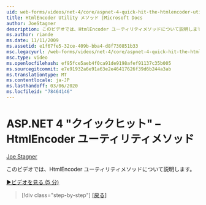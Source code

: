 ```yaml
---
uid: web-forms/videos/net-4/core/aspnet-4-quick-hit-the-htmlencoder-utility-method
title: HtmlEncoder Utility メソッド |Microsoft Docs
author: JoeStagner
description: このビデオでは、HtmlEncoder ユーティリティメソッドについて説明します。
ms.author: riande
ms.date: 11/11/2009
ms.assetid: e1f67fe5-32ce-409b-bba4-d8f730851b33
msc.legacyurl: /web-forms/videos/net-4/core/aspnet-4-quick-hit-the-htmlencoder-utility-method
msc.type: video
ms.openlocfilehash: ef95fce5aeb4f0ca91de9198afef91137c35b005
ms.sourcegitcommit: e7e91932a6e91a63e2e46417626f39d6b244a3ab
ms.translationtype: MT
ms.contentlocale: ja-JP
ms.lasthandoff: 03/06/2020
ms.locfileid: "78464146"
---
```

# <a name="aspnet-4-quick-hit--the-htmlencoder-utility-method"></a>ASP.NET 4 "クイックヒット" – HtmlEncoder ユーティリティメソッド

[Joe Stagner](https://github.com/JoeStagner)

このビデオでは、HtmlEncoder ユーティリティメソッドについて説明します。

[&#9654;ビデオを見る (5 分)](https://channel9.msdn.com/Blogs/ASP-NET-Site-Videos/aspnet-4-quick-hit-the-htmlencoder-utility-method)

> [!div class="step-by-step"]
> [[戻る]](aspnet-4-quick-hit-predictable-client-ids.md)
